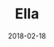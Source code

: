 ---
title: Ella
date: 2018-02-18
countries:
  - Sri Lanka
resources:
  - src: DSCF1703.jpg
    params: 
      weight: 0
  - src: DSCF1704.jpg
    params: 
      weight: 1
  - src: DSCF1726.jpg
    params: 
      weight: 2
  - src: DSCF1750.jpg
    params: 
      weight: 3
  - src: DSCF1732.jpg
    params: 
      weight: 4
  - src: DSCF1758.jpg
    params: 
      weight: 5
  - src: DSCF1816.jpg
    params: 
      weight: 6
  - src: DSCF1821.jpg
    params: 
      weight: 7
  - src: feature.jpg
    params: 
      weight: 8
  - src: DSCF1831.jpg
    params: 
      weight: 9
  - src: DSCF1617.jpg
    params: 
      weight: 10
---